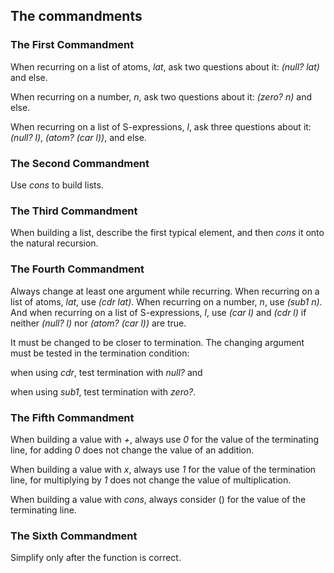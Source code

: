 ## The commandments

### The First Commandment

When recurring on a list of atoms, _lat_, ask two questions about it:
_(null? lat)_ and else.

When recurring on a number, _n_, ask two questions about it:
_(zero? n)_ and else.

When recurring on a list of S-expressions, _l_, ask three questions
about it: _(null? l)_, _(atom? (car l))_, and else.

### The Second Commandment

Use _cons_ to build lists.

### The Third Commandment

When building a list, describe the first typical element, and
then _cons_ it onto the natural recursion.

### The Fourth Commandment

Always change at least one argument while recurring. When
recurring on a list of atoms, _lat_, use _(cdr lat)_. When
recurring on a number, _n_, use _(sub1 n)_. And when
recurring on a list of S-expressions, _l_, use _(car l)_ and
_(cdr l)_ if neither _(null? l)_ nor _(atom? (car l))_ are true.

It must be changed to be closer to termination. The changing
argument must be tested in the termination condition:

when using _cdr_, test termination with _null?_ and

when using _sub1_, test termination with _zero?_.

### The Fifth Commandment

When building a value with _+_, always use _0_ for the value of
the terminating line, for adding _0_ does not change the value of
an addition.

When building a value with _x_, always use _1_ for the value of
the termination line, for multiplying by _1_ does not change the
value of multiplication.

When building a value with _cons_, always consider () for the value
of the terminating line.

### The Sixth Commandment

Simplify only after the function is correct.
